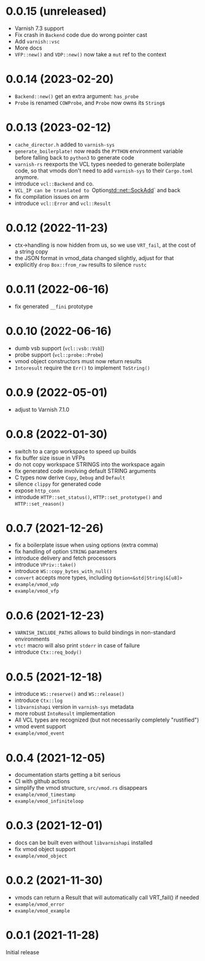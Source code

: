 # 0.0.15 (unreleased)

- Varnish 7.3 support
- Fix crash in `Backend` code due do wrong pointer cast
- Add `varnish::vsc`
- More docs
- `VFP::new()` and `VDP::new()` now take a `mut` ref to the context

# 0.0.14 (2023-02-20)

- `Backend::new()` get an extra argument: `has_probe`
- `Probe` is renamed `COWProbe`, and `Probe` now owns its `String`s

# 0.0.13 (2023-02-12)

- `cache_director.h` added to `varnish-sys`
- `generate_boilerplate!` now reads the `PYTHON` environment variable before falling
  back to `python3` to generate code
- `varnish-rs` reexports the VCL types needed to generate boilerplate code, so that
  vmods don't need to add `varnish-sys` to their `Cargo.toml` anymore.
- introduce `vcl::Backend` and co.
- `VCL_IP can be translated to `Option<std::net::SockAdd>` and back
- fix compilation issues on arm
- introduce `vcl::Error` and `vcl::Result`

# 0.0.12 (2022-11-23)

- ctx->handling is now hidden from us, so we use `VRT_fail`, at the cost of a string copy
- the JSON format in vmod_data changed slightly, adjust for that
- explicitly `drop` `Box::from_raw` results to silence `rustc`

# 0.0.11 (2022-06-16)

- fix generated `__fini` prototype

# 0.0.10 (2022-06-16)

- dumb vsb support (`vcl::vsb::Vsb`))
- probe support (`vcl::probe::Probe`)
- vmod object constructors must now return results
- `Intoresult` require the `Err()` to implement `ToString()`

# 0.0.9 (2022-05-01)

- adjust to Varnish 7.1.0

# 0.0.8 (2022-01-30)

- switch to a cargo workspace to speed up builds
- fix buffer size issue in VFPs
- do not copy workspace STRINGS into the workspace again
- fix generated code involving default STRING arguments
- C types now derive `Copy`, `Debug` and `Default`
- silence `clippy` for generated code
- expose `http_conn`
- introdude `HTTP::set_status()`, `HTTP::set_prototype()` and `HTTP::set_reason()`

# 0.0.7 (2021-12-26)

- fix a boilerplate issue when using options (extra comma)
- fix handling of option `STRING` parameters
- introduce delivery and fetch processors
- introduce `VPriv::take()`
- introduce `WS::copy_bytes_with_null()`
- `convert` accepts more types, including `Option<&std|String|&[u8]>`
- `example/vmod_vdp`
- `example/vmod_vfp`

# 0.0.6 (2021-12-23)

- `VARNISH_INCLUDE_PATHS` allows to build bindings in non-standard environments
- `vtc!` macro will also print `stderr` in case of failure
- introduce `Ctx::req_body()`

# 0.0.5 (2021-12-18)

- introduce `WS::reserve()` and `WS::release()`
- introduce `Ctx::log`
- `libvarnishapi` version in `varnish-sys` metadata
- more robust `IntoResult` implementation
- All VCL types are recognized (but not necessarily completely "rustified")
- vmod event support
- `example/vmod_event`

# 0.0.4 (2021-12-05)

- documentation starts getting a bit serious
- CI with github actions
- simplify the vmod structure, `src/vmod.rs` disappears
- `example/vmod_timestamp`
- `example/vmod_infiniteloop`

# 0.0.3 (2021-12-01)

- docs can be built even without `libvarnishapi` installed
- fix vmod object support
- `example/vmod_object`

# 0.0.2 (2021-11-30)

- vmods can return a Result that will automatically call VRT_fail() if needed
- `example/vmod_error`
- `example/vmod_example`

# 0.0.1 (2021-11-28)

Initial release
